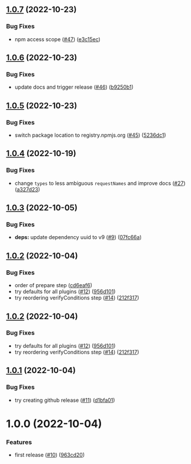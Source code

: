 ## [1.0.7](https://github.com/croia/post-messenger/compare/v1.0.6...v1.0.7) (2022-10-23)


### Bug Fixes

* npm access scope ([#47](https://github.com/croia/post-messenger/issues/47)) ([e3c15ec](https://github.com/croia/post-messenger/commit/e3c15ecb09da4c631b7dbf9074d4005893f9e610))

## [1.0.6](https://github.com/croia/post-messenger/compare/v1.0.5...v1.0.6) (2022-10-23)


### Bug Fixes

* update docs and trigger release ([#46](https://github.com/croia/post-messenger/issues/46)) ([b9250b1](https://github.com/croia/post-messenger/commit/b9250b16fad361f253948da4639d80690b07df6e))

## [1.0.5](https://github.com/croia/post-messenger/compare/v1.0.4...v1.0.5) (2022-10-23)


### Bug Fixes

* switch package location to registry.npmjs.org ([#45](https://github.com/croia/post-messenger/issues/45)) ([5236dc1](https://github.com/croia/post-messenger/commit/5236dc10f1896235464d7a91302e6964182a967c))

## [1.0.4](https://github.com/croia/post-messenger/compare/v1.0.3...v1.0.4) (2022-10-19)


### Bug Fixes

* change `types` to less ambiguous `requestNames` and improve docs ([#27](https://github.com/croia/post-messenger/issues/27)) ([a327d23](https://github.com/croia/post-messenger/commit/a327d23a38b29e59b898b6a0a32613f53c9ebbab))

## [1.0.3](https://github.com/croia/post-messenger/compare/v1.0.2...v1.0.3) (2022-10-05)


### Bug Fixes

* **deps:** update dependency uuid to v9 ([#9](https://github.com/croia/post-messenger/issues/9)) ([07fc66a](https://github.com/croia/post-messenger/commit/07fc66a42db84c50ea4bc0f6244a727baf83dccc))

## [1.0.2](https://github.com/croia/post-messenger/compare/v1.0.1...v1.0.2) (2022-10-04)


### Bug Fixes

* order of prepare step ([cd6eaf6](https://github.com/croia/post-messenger/commit/cd6eaf63f6271a8d9f3321d668c349953719aa07))
* try defaults for all plugins ([#12](https://github.com/croia/post-messenger/issues/12)) ([956d101](https://github.com/croia/post-messenger/commit/956d101d43f6458839404d8d7432866b1e14b05d))
* try reordering verifyConditions step ([#14](https://github.com/croia/post-messenger/issues/14)) ([212f317](https://github.com/croia/post-messenger/commit/212f317ff36df761c1d5109888e7f970f831cc51))

## [1.0.2](https://github.com/croia/post-messenger/compare/v1.0.1...v1.0.2) (2022-10-04)


### Bug Fixes

* try defaults for all plugins ([#12](https://github.com/croia/post-messenger/issues/12)) ([956d101](https://github.com/croia/post-messenger/commit/956d101d43f6458839404d8d7432866b1e14b05d))
* try reordering verifyConditions step ([#14](https://github.com/croia/post-messenger/issues/14)) ([212f317](https://github.com/croia/post-messenger/commit/212f317ff36df761c1d5109888e7f970f831cc51))

## [1.0.1](https://github.com/croia/post-messenger/compare/v1.0.0...v1.0.1) (2022-10-04)


### Bug Fixes

* try creating github release ([#11](https://github.com/croia/post-messenger/issues/11)) ([d1bfa01](https://github.com/croia/post-messenger/commit/d1bfa012f1217c99ee6e614203f37cc9593e2a00))

# 1.0.0 (2022-10-04)


### Features

* first release ([#10](https://github.com/croia/post-messenger/issues/10)) ([963cd20](https://github.com/croia/post-messenger/commit/963cd202e8c23d4294753bb6969f1b1a40fe124f))
